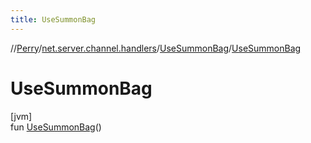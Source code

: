 ```yaml
---
title: UseSummonBag
---
```

//[Perry](../../../index.html)/[net.server.channel.handlers](../index.html)/[UseSummonBag](index.html)/[UseSummonBag](-use-summon-bag.html)



# UseSummonBag



[jvm]\
fun [UseSummonBag](-use-summon-bag.html)()




